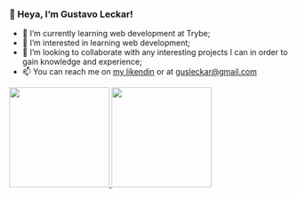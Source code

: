 
### 👋 Heya, I’m Gustavo Leckar!

- 🌱 I’m currently learning web development at Trybe;
- 👀 I’m interested in learning web development;
- 🤝 I’m looking to collaborate with any interesting projects I can in order to gain knowledge and experience;
- 📫 You can reach me on [my likendin](https://linkedin.com/in/gustavoleckar/) or at gusleckar@gmail.com


<div style="display: flex; flex-direction: row;">
  <a href="https://github.com/Leckar">
  <img height="180em" class="img" src="https://github-readme-stats.vercel.app/api?username=Leckar&show_icons=true&theme=highcontrast&include_all_commits=true&count_private=true"/>
  <img height="180em" class="img" src="https://github-readme-stats.vercel.app/api/top-langs/?username=Leckar&layout=compact&theme=highcontrast"/>
</div>
